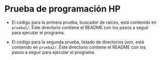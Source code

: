 # Prueba de programación HP
- El código para la primera prueba, buscador de raíces, está contenido en `prueba1/`. Éste directorio contiene el README con los pasos a seguir para ejecutar el programa.

- El código para la segunda prueba, listado de directorios json, está contenido en `prueba2/`. Éste directorio contiene el README con los pasos a seguir para ejecutar el programa.